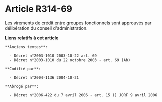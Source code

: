 # Article R314-69

Les virements de crédit entre groupes fonctionnels sont approuvés par délibération du conseil d'administration.

**Liens relatifs à cet article**

	**Anciens textes**:

	  - Décret n°2003-1010 2003-10-22 art. 69
	  - Décret n°2003-1010 du 22 octobre 2003 - art. 69 (Ab)

	**Codifié par**:

	  - Décret n°2004-1136 2004-10-21

	**Abrogé par**:

	  - Décret n°2006-422 du 7 avril 2006 - art. 15 () JORF 9 avril 2006
